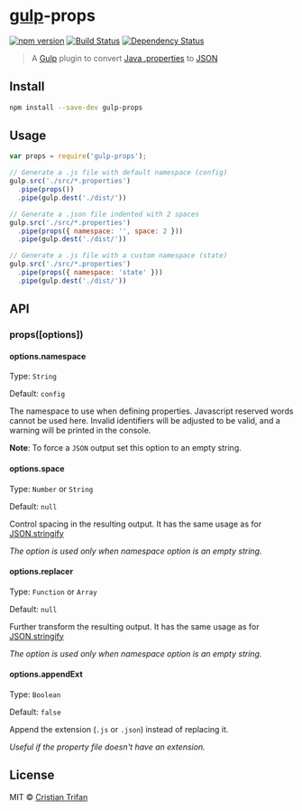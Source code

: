 # [gulp](https://github.com/gulpjs/gulp)-props

[![npm version](https://badge.fury.io/js/gulp-props.svg)](http://badge.fury.io/js/gulp-props)
[![Build Status](https://travis-ci.org/crissdev/gulp-props.svg?branch=master)](https://travis-ci.org/crissdev/gulp-props)
[![Dependency Status](https://david-dm.org/crissdev/gulp-props.svg)](https://david-dm.org/crissdev/gulp-props)

> A [Gulp](https://github.com/gulpjs/gulp) plugin to convert [Java .properties](http://en.wikipedia.org/wiki/.properties) to [JSON](http://en.wikipedia.org/wiki/JSON)


## Install

```sh
npm install --save-dev gulp-props
```

## Usage

```js
var props = require('gulp-props');

// Generate a .js file with default namespace (config)
gulp.src('./src/*.properties')
  .pipe(props())
  .pipe(gulp.dest('./dist/'))

// Generate a .json file indented with 2 spaces
gulp.src('./src/*.properties')
  .pipe(props({ namespace: '', space: 2 }))
  .pipe(gulp.dest('./dist/'))

// Generate a .js file with a custom namespace (state)
gulp.src('./src/*.properties')
  .pipe(props({ namespace: 'state' }))
  .pipe(gulp.dest('./dist/'))
```


## API

### props([options])


#### options.namespace

Type: `String`

Default: `config`

The namespace to use when defining properties. Javascript reserved words cannot be used here.
Invalid identifiers will be adjusted to be valid, and a warning will be printed in the console.

**Note**: To force a `JSON` output set this option to an empty string.


#### options.space

Type: `Number` or `String`

Default: `null`

Control spacing in the resulting output. It has the same usage as for [JSON.stringify](https://developer.mozilla.org/en-US/docs/Web/JavaScript/Reference/Global_Objects/JSON/stringify)

_The option is used only when namespace option is an empty string._


#### options.replacer

Type: `Function` or `Array`

Default: `null`

Further transform the resulting output. It has the same usage as for [JSON.stringify](https://developer.mozilla.org/en-US/docs/Web/JavaScript/Reference/Global_Objects/JSON/stringify)

_The option is used only when namespace option is an empty string._


#### options.appendExt

Type: `Boolean`

Default: `false`

Append the extension (`.js` or `.json`) instead of replacing it.

_Useful if the property file doesn't have an extension._

## License

MIT © [Cristian Trifan](http://crissdev.com)

